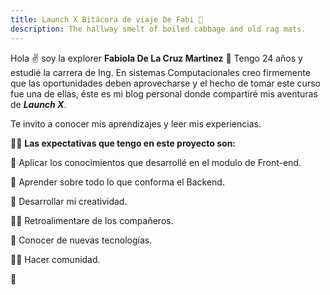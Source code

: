 ```yaml
---
title: Launch X Bitácora de viaje De Fabi 👋
description: The hallway smelt of boiled cabbage and old rag mats.
---
```


Hola ✌️  soy  la explorer **Fabiola De La Cruz Martinez** 👩 Tengo 24 años y estudié la carrera de Ing. En sistemas Computacionales creo firmemente que las oportunidades deben aprovecharse y el hecho de tomar este curso fue una de ellas, éste es mi blog personal donde compartiré mis aventuras de ***Launch X***.

Te invito a conocer mis aprendizajes y leer mis experiencias.

🙋‍♀️ **Las expectativas que tengo en este proyecto son:**


💎 Aplicar los conocimientos que desarrollé en el modulo de  Front-end.

🔑 Aprender sobre todo lo que conforma el Backend.

🎨 Desarrollar  mi creatividad.

👩‍🏫 Retroalimentare de los compañeros.

👀 Conocer de nuevas tecnologías.

👨‍💻 Hacer comunidad.





🚀
